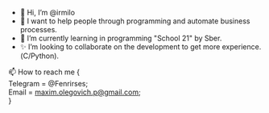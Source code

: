 - 👋 Hi, I’m @irmilo
- 👀 I want to help people through programming and automate business processes.
- 🌱 I’m currently learning in programming "School 21" by Sber.
- ✨ I’m looking to collaborate on the development to get more experience. (С/Python).

 📫 How to reach me {  
       Telegram = @Fenrirses;  
       Email = maxim.olegovich.p@gmail.com;  
}

<!---
irmilo/irmilo is a ✨ special ✨ repository because its `README.md` (this file) appears on your GitHub profile.
You can click the Preview link to take a look at your changes.
--->
